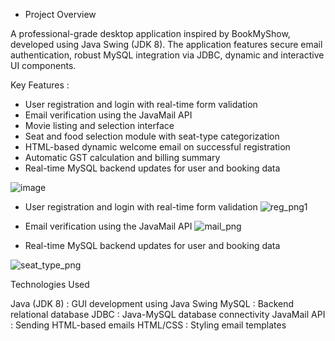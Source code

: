 * Project Overview

A professional-grade desktop application inspired by BookMyShow, developed using Java Swing (JDK 8). The application features secure email authentication, robust MySQL integration via JDBC, dynamic and interactive UI components.


 Key Features : 
 * User registration and login with real-time form validation
 * Email verification using the JavaMail API
 * Movie listing and selection interface
 * Seat and food selection module with seat-type categorization
 * HTML-based dynamic welcome email on successful registration
 * Automatic GST calculation and billing summary
 * Real-time MySQL backend updates for user and booking data
  
![image](https://github.com/user-attachments/assets/522cb5ca-cdba-45bb-8985-d62b13acb964)

* User registration and login with real-time form validation
![reg_png1](https://github.com/user-attachments/assets/6f8736ac-3f10-4b0d-b775-7e08d4ff5891)

* Email verification using the JavaMail API
![mail_png](https://github.com/user-attachments/assets/e77f35be-d58d-4866-9728-34f247907abf)

* Real-time MySQL backend updates for user and booking data

![seat_type_png](https://github.com/user-attachments/assets/b799589b-6e1f-4774-9d89-477bda067722)


Technologies Used

Java (JDK 8) : GUI development using Java Swing
MySQL : Backend relational database
JDBC : Java-MySQL database connectivity
JavaMail API : Sending HTML-based emails
HTML/CSS : Styling email templates

